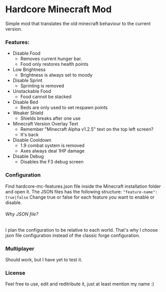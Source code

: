 # Hardcore Minecraft Mod
Simple mod that translates the old minecraft behaviour to the current version.

### Features:
- Disable Food
	- Removes current hunger bar.
	- Food only restores health points
- Low Brightness
	- Brightness is always set to moody
- Disable Sprint
	- Sprinting is removed
- Unstackable Food
	- Food cannot be stacked
- Disable Bed
	- Beds are only used to set respawn points
- Weaker Shield
	- Shields breaks after one use
- Minecraft Version Overlay Text
	- Remember "Minecraft Alpha v1.2.5" text on the top left screen?
	- It's back
- Disable Cooldown
	- 1.9 combat system is removed
	- Axes always deal 1HP damage
- Disable Debug
	- Disables the F3 debug screen

### Configuration
Find hardcore-mc-features.json file inside the Minecraft installation folder and open it.
The JSON files has the following structure:
`"feature-name": true|false`
Change true or false for each feature you want to enable or disable.

###### Why JSON file?
I plan the configuration to be relative to each world. That's why I choose json file configuration instead of the classic forge configuration.

### Multiplayer
Should work, but I have yet to test it.

### License
Feel free to use, edit and reditribute it, just at least mention my name :)